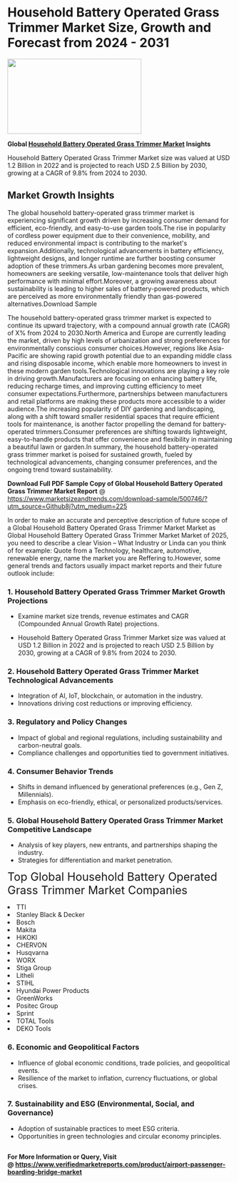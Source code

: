 <H1>Household Battery Operated Grass Trimmer Market Size, Growth and Forecast from 2024 - 2031</H1><img class="aligncenter size-medium wp-image-584254" src="https://thirdeyenews.in/wp-content/uploads/2024/09/Global-Market-Research-300x168.jpeg" alt="" width="300" height="168" /><p><strong>Global&nbsp;<a href="https://www.marketsizeandtrends.com/download-sample/500746/?utm_source=Github8j?utm_medium=225">Household Battery Operated Grass Trimmer Market</a> Insights</strong></p><p>Household Battery Operated Grass Trimmer Market size was valued at USD 1.2 Billion in 2022 and is projected to reach USD 2.5 Billion by 2030, growing at a CAGR of 9.8% from 2024 to 2030.</p><p><h2>Market Growth Insights</h2> <p>The global household battery-operated grass trimmer market is experiencing significant growth driven by increasing consumer demand for efficient, eco-friendly, and easy-to-use garden tools.The rise in popularity of cordless power equipment due to their convenience, mobility, and reduced environmental impact is contributing to the market's expansion.Additionally, technological advancements in battery efficiency, lightweight designs, and longer runtime are further boosting consumer adoption of these trimmers.As urban gardening becomes more prevalent, homeowners are seeking versatile, low-maintenance tools that deliver high performance with minimal effort.Moreover, a growing awareness about sustainability is leading to higher sales of battery-powered products, which are perceived as more environmentally friendly than gas-powered alternatives.Download Sample</p> <p>The household battery-operated grass trimmer market is expected to continue its upward trajectory, with a compound annual growth rate (CAGR) of X% from 2024 to 2030.North America and Europe are currently leading the market, driven by high levels of urbanization and strong preferences for environmentally conscious consumer choices.However, regions like Asia-Pacific are showing rapid growth potential due to an expanding middle class and rising disposable income, which enable more homeowners to invest in these modern garden tools.Technological innovations are playing a key role in driving growth.Manufacturers are focusing on enhancing battery life, reducing recharge times, and improving cutting efficiency to meet consumer expectations.Furthermore, partnerships between manufacturers and retail platforms are making these products more accessible to a wider audience.The increasing popularity of DIY gardening and landscaping, along with a shift toward smaller residential spaces that require efficient tools for maintenance, is another factor propelling the demand for battery-operated trimmers.Consumer preferences are shifting towards lightweight, easy-to-handle products that offer convenience and flexibility in maintaining a beautiful lawn or garden.In summary, the household battery-operated grass trimmer market is poised for sustained growth, fueled by technological advancements, changing consumer preferences, and the ongoing trend toward sustainability.</p><p><span class=""><strong>Download Full PDF Sample Copy of Global Household Battery Operated Grass Trimmer Market Report</strong> @ <a href="https://www.marketsizeandtrends.com/download-sample/500746/?utm_source=Github8j?utm_medium=225" target="_blank">https://www.marketsizeandtrends.com/download-sample/500746/?utm_source=Github8j?utm_medium=225</a></span></p><p>In order to make an accurate and perceptive description of future scope of a Global&nbsp;Household Battery Operated Grass Trimmer Market Market as Global&nbsp;Household Battery Operated Grass Trimmer Market Market of 2025, you need to describe a clear Vision &ndash; What Industry or Linda can you think of for example: Quote from a Technology, healthcare, automotive, renewable energy, name the market you are Reffering to.However, some general trends and factors usually impact market reports and their future outlook include:</p><h3>1.&nbsp;<strong>Household Battery Operated Grass Trimmer Market Growth Projections</strong></h3><ul><li>Examine market size trends, revenue estimates and CAGR (Compounded Annual Growth Rate) projections.</li><li><p>Household Battery Operated Grass Trimmer Market size was valued at USD 1.2 Billion in 2022 and is projected to reach USD 2.5 Billion by 2030, growing at a CAGR of 9.8% from 2024 to 2030.</p></li></ul><h3>2.&nbsp;<strong>Household Battery Operated Grass Trimmer Market Technological Advancements</strong></h3><ul><li>Integration of AI, IoT, blockchain, or automation in the industry.</li><li>Innovations driving cost reductions or improving efficiency.</li></ul><h3>3.&nbsp;<strong>Regulatory and Policy Changes</strong></h3><ul><li>Impact of global and regional regulations, including sustainability and carbon-neutral goals.</li><li>Compliance challenges and opportunities tied to government initiatives.</li></ul><h3>4.&nbsp;<strong>Consumer Behavior Trends</strong></h3><ul><li>Shifts in demand influenced by generational preferences (e.g., Gen Z, Millennials).</li><li>Emphasis on eco-friendly, ethical, or personalized products/services.</li></ul><h3>5.&nbsp;<strong>Global Household Battery Operated Grass Trimmer Market Competitive Landscape</strong></h3><ul><li>Analysis of key players, new entrants, and partnerships shaping the industry.</li><li>Strategies for differentiation and market penetration.</li></ul><p data-pm-slice="1 1 []"><span style="color: inherit; font-family: inherit; font-size: 25px;">Top Global Household Battery Operated Grass Trimmer Market Companies</span></p><div class="" data-test-id=""><p><li>TTI</li><li> Stanley Black & Decker</li><li> Bosch</li><li> Makita</li><li> HiKOKI</li><li> CHERVON</li><li> Husqvarna</li><li> WORX</li><li> Stiga Group</li><li> Litheli</li><li> STIHL</li><li> Hyundai Power Products</li><li> GreenWorks</li><li> Positec Group</li><li> Sprint</li><li> TOTAL Tools</li><li> DEKO Tools</li></p></div><h3>6.&nbsp;<strong>Economic and Geopolitical Factors</strong></h3><ul><li>Influence of global economic conditions, trade policies, and geopolitical events.</li><li>Resilience of the market to inflation, currency fluctuations, or global crises.</li></ul><h3>7.&nbsp;<strong>Sustainability and ESG (Environmental, Social, and Governance)</strong></h3><ul><li>Adoption of sustainable practices to meet ESG criteria.</li><li>Opportunities in green technologies and circular economy principles.</li></ul><h2><strong style="font-size: 14px;">For More Information or Query, Visit @&nbsp;</strong><a style="background-color: #ffffff; font-size: 14px;" href="https://www.marketsizeandtrends.com/report/household-battery-operated-grass-trimmer-market/" target="_blank">https://www.verifiedmarketreports.com/product/airport-passenger-boarding-bridge-market</a></h2>